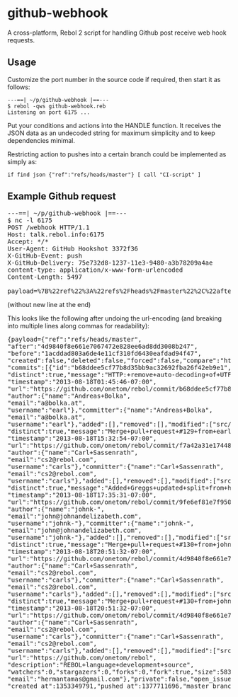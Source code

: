 github-webhook
==============

A cross-platform, Rebol 2 script for handling Github post receive web hook requests.

Usage
----------

Customize the port number in the source code if required, then start it as follows:

    ---==| ~/p/github-webhook |==---
    $ rebol -qws github-webhook.reb
    Listening on port 6175 ...

Put your conditions and actions into the HANDLE function. It receives the JSON data as an undecoded string for maximum simplicity and to keep dependencies minimal.

Restricting action to pushes into a certain branch could be implemented as simply as:

    if find json {"ref":"refs/heads/master"} [ call "CI-script" ]


Example Github request
-----------------------------------

<pre>
---==| ~/p/github-webhook |==---
$ nc -l 6175
POST /webhook HTTP/1.1
Host: talk.rebol.info:6175
Accept: */*
User-Agent: GitHub Hookshot 3372f36
X-GitHub-Event: push
X-GitHub-Delivery: 75e732d8-1237-11e3-9480-a3b78209a4ae
content-type: application/x-www-form-urlencoded
Content-Length: 5497

payload=%7B%22ref%22%3A%22refs%2Fheads%2Fmaster%22%2C%22after%22%3A%224d9840f8e661e7067472e828ee6ad8dd3008b247%22%2C%22before%22%3A%221acddad803a6de4e11cf310fd6430eafdad94f47%22%2C%22created%22%3Afalse%2C%22deleted%22%3Afalse%2C%22forced%22%3Afalse%2C%22compare%22%3A%22https%3A%2F%2Fgithub.com%2Fonetom%2Frebol%2Fcompare%2F1acddad803a6...4d9840f8e661%22%2C%22commits%22%3A%5B%7B%22id%22%3A%22b68ddee5cf77b8d35bb9ac32692fba26f42eb9e1%22%2C%22distinct%22%3Atrue%2C%22message%22%3A%22HTTP%3A+remove+auto-decoding+of+UTF-8+content%5Cn%5CnWhen+READing+via+HTTP+%28without+%2Fstring+or+%2Flines%29%2C+no+longer+auto-decode%5CnUTF-8+encoded+content+to+a+string%21.+Always+return+a+binary%21+instead.%5Cn%5CnThe+auto-decoding+feature+removed+by+this+commit+lead+to+brittle+code%2C%5Cnwhen+developers+testing+with+a+site+that+by+chance+returned+a+string%21%5Cnwere+lead+to+believe+that+an+http%3A%2F%2F+READ+always+returns+a+string%21.%5Cn%5CnThis+fixes+CureCode+issue+%232027.%5Cn%5CnFix+as+originally+suggested+by+Graham+Chiu.%22%2C%22timestamp%22%3A%222013-08-18T01%3A45%3A46-07%3A00%22%2C%22url%22%3A%22https%3A%2F%2Fgithub.com%2Fonetom%2Frebol%2Fcommit%2Fb68ddee5cf77b8d35bb9ac32692fba26f42eb9e1%22%2C%22author%22%3A%7B%22name%22%3A%22Andreas+Bolka%22%2C%22email%22%3A%22a%40bolka.at%22%2C%22username%22%3A%22earl%22%7D%2C%22committer%22%3A%7B%22name%22%3A%22Andreas+Bolka%22%2C%22email%22%3A%22a%40bolka.at%22%2C%22username%22%3A%22earl%22%7D%2C%22added%22%3A%5B%5D%2C%22removed%22%3A%5B%5D%2C%22modified%22%3A%5B%22src%2Fmezz%2Fprot-http.r%22%5D%7D%2C%7B%22id%22%3A%22f7a42a31e1744821ae304458af5448ec10764720%22%2C%22distinct%22%3Atrue%2C%22message%22%3A%22Merge+pull+request+%23129+from+earl%2Ffix-2027-read-utf8-http%5Cn%5CnHTTP%3A+remove+auto-decoding+of+UTF-8+content+%28cc%232027%29%22%2C%22timestamp%22%3A%222013-08-18T15%3A32%3A54-07%3A00%22%2C%22url%22%3A%22https%3A%2F%2Fgithub.com%2Fonetom%2Frebol%2Fcommit%2Ff7a42a31e1744821ae304458af5448ec10764720%22%2C%22author%22%3A%7B%22name%22%3A%22Carl+Sassenrath%22%2C%22email%22%3A%22cs2%40rebol.com%22%2C%22username%22%3A%22carls%22%7D%2C%22committer%22%3A%7B%22name%22%3A%22Carl+Sassenrath%22%2C%22email%22%3A%22cs2%40rebol.com%22%2C%22username%22%3A%22carls%22%7D%2C%22added%22%3A%5B%5D%2C%22removed%22%3A%5B%5D%2C%22modified%22%3A%5B%22src%2Fmezz%2Fprot-http.r%22%5D%7D%2C%7B%22id%22%3A%229fe6ef81e7f9502d15177062c2f262a33290fbf4%22%2C%22distinct%22%3Atrue%2C%22message%22%3A%22Added+Greggs+updated+split+from+http%3A%2F%2Fissue.cc%2Fr3%2F1886%22%2C%22timestamp%22%3A%222013-08-18T17%3A35%3A31-07%3A00%22%2C%22url%22%3A%22https%3A%2F%2Fgithub.com%2Fonetom%2Frebol%2Fcommit%2F9fe6ef81e7f9502d15177062c2f262a33290fbf4%22%2C%22author%22%3A%7B%22name%22%3A%22johnk-%22%2C%22email%22%3A%22john%40johnandelizabeth.com%22%2C%22username%22%3A%22johnk-%22%7D%2C%22committer%22%3A%7B%22name%22%3A%22johnk-%22%2C%22email%22%3A%22john%40johnandelizabeth.com%22%2C%22username%22%3A%22johnk-%22%7D%2C%22added%22%3A%5B%5D%2C%22removed%22%3A%5B%5D%2C%22modified%22%3A%5B%22src%2Fmezz%2Fmezz-series.r%22%5D%7D%2C%7B%22id%22%3A%224d9840f8e661e7067472e828ee6ad8dd3008b247%22%2C%22distinct%22%3Atrue%2C%22message%22%3A%22Merge+pull+request+%23130+from+johnk-%2Fmaster%5Cn%5CnAdded+Greggs+updated+split+from+http%3A%2F%2Fissue.cc%2Fr3%2F1886.%5Cr%5CnUpdating+it+for+now%2C+just+so+we+have+the+latest%2C+but+the+discussion+is+still+open.%22%2C%22timestamp%22%3A%222013-08-18T20%3A51%3A32-07%3A00%22%2C%22url%22%3A%22https%3A%2F%2Fgithub.com%2Fonetom%2Frebol%2Fcommit%2F4d9840f8e661e7067472e828ee6ad8dd3008b247%22%2C%22author%22%3A%7B%22name%22%3A%22Carl+Sassenrath%22%2C%22email%22%3A%22cs2%40rebol.com%22%2C%22username%22%3A%22carls%22%7D%2C%22committer%22%3A%7B%22name%22%3A%22Carl+Sassenrath%22%2C%22email%22%3A%22cs2%40rebol.com%22%2C%22username%22%3A%22carls%22%7D%2C%22added%22%3A%5B%5D%2C%22removed%22%3A%5B%5D%2C%22modified%22%3A%5B%22src%2Fmezz%2Fmezz-series.r%22%5D%7D%5D%2C%22head_commit%22%3A%7B%22id%22%3A%224d9840f8e661e7067472e828ee6ad8dd3008b247%22%2C%22distinct%22%3Atrue%2C%22message%22%3A%22Merge+pull+request+%23130+from+johnk-%2Fmaster%5Cn%5CnAdded+Greggs+updated+split+from+http%3A%2F%2Fissue.cc%2Fr3%2F1886.%5Cr%5CnUpdating+it+for+now%2C+just+so+we+have+the+latest%2C+but+the+discussion+is+still+open.%22%2C%22timestamp%22%3A%222013-08-18T20%3A51%3A32-07%3A00%22%2C%22url%22%3A%22https%3A%2F%2Fgithub.com%2Fonetom%2Frebol%2Fcommit%2F4d9840f8e661e7067472e828ee6ad8dd3008b247%22%2C%22author%22%3A%7B%22name%22%3A%22Carl+Sassenrath%22%2C%22email%22%3A%22cs2%40rebol.com%22%2C%22username%22%3A%22carls%22%7D%2C%22committer%22%3A%7B%22name%22%3A%22Carl+Sassenrath%22%2C%22email%22%3A%22cs2%40rebol.com%22%2C%22username%22%3A%22carls%22%7D%2C%22added%22%3A%5B%5D%2C%22removed%22%3A%5B%5D%2C%22modified%22%3A%5B%22src%2Fmezz%2Fmezz-series.r%22%5D%7D%2C%22repository%22%3A%7B%22id%22%3A6765113%2C%22name%22%3A%22rebol%22%2C%22url%22%3A%22https%3A%2F%2Fgithub.com%2Fonetom%2Frebol%22%2C%22description%22%3A%22REBOL+language+development+source%22%2C%22watchers%22%3A0%2C%22stargazers%22%3A0%2C%22forks%22%3A0%2C%22fork%22%3Atrue%2C%22size%22%3A583%2C%22owner%22%3A%7B%22name%22%3A%22onetom%22%2C%22email%22%3A%22hermantamas%40gmail.com%22%7D%2C%22private%22%3Afalse%2C%22open_issues%22%3A0%2C%22has_issues%22%3Afalse%2C%22has_downloads%22%3Atrue%2C%22has_wiki%22%3Afalse%2C%22language%22%3A%22C%22%2C%22created_at%22%3A1353349791%2C%22pushed_at%22%3A1377711696%2C%22master_branch%22%3A%22master%22%7D%2C%22pusher%22%3A%7B%22name%22%3A%22none%22%7D%7D
</pre>
(without new line at the end)

This looks like the following after undoing the url-encoding (and breaking into multiple lines along commas for readability):

<pre>
{payload={"ref":"refs/heads/master",
"after":"4d9840f8e661e7067472e828ee6ad8dd3008b247",
"before":"1acddad803a6de4e11cf310fd6430eafdad94f47",
"created":false,"deleted":false,"forced":false,"compare":"https://github.com/onetom/rebol/compare/1acddad803a6...4d9840f8e661",
"commits":[{"id":"b68ddee5cf77b8d35bb9ac32692fba26f42eb9e1",
"distinct":true,"message":"HTTP:+remove+auto-decoding+of+UTF-8+content\n\nWhen+READing+via+HTTP+(without+/string+or+/lines),+no+longer+auto-decode\nUTF-8+encoded+content+to+a+string!.+Always+return+a+binary!+instead.\n\nThe+auto-decoding+feature+removed+by+this+commit+lead+to+brittle+code,\nwhen+developers+testing+with+a+site+that+by+chance+returned+a+string!\nwere+lead+to+believe+that+an+http://+READ+always+returns+a+string!.\n\nThis+fixes+CureCode+issue+#2027.\n\nFix+as+originally+suggested+by+Graham+Chiu.",
"timestamp":"2013-08-18T01:45:46-07:00",
"url":"https://github.com/onetom/rebol/commit/b68ddee5cf77b8d35bb9ac32692fba26f42eb9e1",
"author":{"name":"Andreas+Bolka",
"email":"a@bolka.at",
"username":"earl"},"committer":{"name":"Andreas+Bolka",
"email":"a@bolka.at",
"username":"earl"},"added":[],"removed":[],"modified":["src/mezz/prot-http.r"]},{"id":"f7a42a31e1744821ae304458af5448ec10764720",
"distinct":true,"message":"Merge+pull+request+#129+from+earl/fix-2027-read-utf8-http\n\nHTTP:+remove+auto-decoding+of+UTF-8+content+(cc#2027)",
"timestamp":"2013-08-18T15:32:54-07:00",
"url":"https://github.com/onetom/rebol/commit/f7a42a31e1744821ae304458af5448ec10764720",
"author":{"name":"Carl+Sassenrath",
"email":"cs2@rebol.com",
"username":"carls"},"committer":{"name":"Carl+Sassenrath",
"email":"cs2@rebol.com",
"username":"carls"},"added":[],"removed":[],"modified":["src/mezz/prot-http.r"]},{"id":"9fe6ef81e7f9502d15177062c2f262a33290fbf4",
"distinct":true,"message":"Added+Greggs+updated+split+from+http://issue.cc/r3/1886",
"timestamp":"2013-08-18T17:35:31-07:00",
"url":"https://github.com/onetom/rebol/commit/9fe6ef81e7f9502d15177062c2f262a33290fbf4",
"author":{"name":"johnk-",
"email":"john@johnandelizabeth.com",
"username":"johnk-"},"committer":{"name":"johnk-",
"email":"john@johnandelizabeth.com",
"username":"johnk-"},"added":[],"removed":[],"modified":["src/mezz/mezz-series.r"]},{"id":"4d9840f8e661e7067472e828ee6ad8dd3008b247",
"distinct":true,"message":"Merge+pull+request+#130+from+johnk-/master\n\nAdded+Greggs+updated+split+from+http://issue.cc/r3/1886.\r\nUpdating+it+for+now,+just+so+we+have+the+latest,+but+the+discussion+is+still+open.",
"timestamp":"2013-08-18T20:51:32-07:00",
"url":"https://github.com/onetom/rebol/commit/4d9840f8e661e7067472e828ee6ad8dd3008b247",
"author":{"name":"Carl+Sassenrath",
"email":"cs2@rebol.com",
"username":"carls"},"committer":{"name":"Carl+Sassenrath",
"email":"cs2@rebol.com",
"username":"carls"},"added":[],"removed":[],"modified":["src/mezz/mezz-series.r"]}],"head_commit":{"id":"4d9840f8e661e7067472e828ee6ad8dd3008b247",
"distinct":true,"message":"Merge+pull+request+#130+from+johnk-/master\n\nAdded+Greggs+updated+split+from+http://issue.cc/r3/1886.\r\nUpdating+it+for+now,+just+so+we+have+the+latest,+but+the+discussion+is+still+open.",
"timestamp":"2013-08-18T20:51:32-07:00",
"url":"https://github.com/onetom/rebol/commit/4d9840f8e661e7067472e828ee6ad8dd3008b247",
"author":{"name":"Carl+Sassenrath",
"email":"cs2@rebol.com",
"username":"carls"},"committer":{"name":"Carl+Sassenrath",
"email":"cs2@rebol.com",
"username":"carls"},"added":[],"removed":[],"modified":["src/mezz/mezz-series.r"]},"repository":{"id":6765113,"name":"rebol",
"url":"https://github.com/onetom/rebol",
"description":"REBOL+language+development+source",
"watchers":0,"stargazers":0,"forks":0,"fork":true,"size":583,"owner":{"name":"onetom",
"email":"hermantamas@gmail.com"},"private":false,"open_issues":0,"has_issues":false,"has_downloads":true,"has_wiki":false,"language":"C",
"created_at":1353349791,"pushed_at":1377711696,"master_branch":"master"},"pusher":{"name":"none"}}}
</pre>
